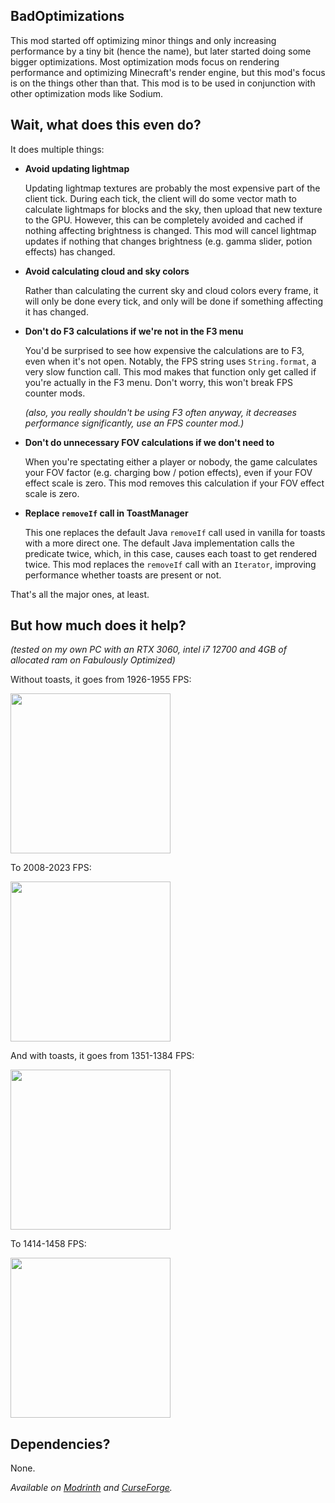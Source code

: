 ## BadOptimizations

This mod started off optimizing minor things and only increasing performance by a tiny bit (hence the name), but later started doing some bigger optimizations.
Most optimization mods focus on rendering performance and optimizing Minecraft's render engine, but this mod's focus is on the things other than that. This mod is to be used in conjunction with other optimization mods like Sodium.<p>

## Wait, what does this even do?
It does multiple things:<p>

- **Avoid updating lightmap**<p>
  Updating lightmap textures are probably the most expensive part of the client tick. During each tick, the client will do some vector math to calculate lightmaps for blocks and the sky, then upload that new texture to the GPU. However, this can be completely avoided and cached if nothing affecting brightness is changed. This mod will cancel lightmap updates if nothing that changes brightness (e.g. gamma slider, potion effects) has changed. 
- **Avoid calculating cloud and sky colors**<p>
  Rather than calculating the current sky and cloud colors every frame, it will only be done every tick, and only will be done if something affecting it has changed.
- **Don't do F3 calculations if we're not in the F3 menu**<p>
  You'd be surprised to see how expensive the calculations are to F3, even when it's not open. Notably, the FPS string uses `String.format`, a very slow function call. This mod makes that function only get called if you're actually in the F3 menu. Don't worry, this won't break FPS counter mods.<p>*(also, you really shouldn't be using F3 often anyway, it decreases performance significantly, use an FPS counter mod.)*</p>
- **Don't do unnecessary FOV calculations if we don't need to**<p>
  When you're spectating either a player or nobody, the game calculates your FOV factor (e.g. charging bow / potion effects), even if your FOV effect scale is zero. This mod removes this calculation if your FOV effect scale is zero.<p>
- **Replace `removeIf` call in ToastManager**<p>
  This one replaces the default Java `removeIf` call used in vanilla for toasts with a more direct one. The default Java implementation calls the predicate twice, which, in this case, causes each toast to get rendered twice. This mod replaces the `removeIf` call with an `Iterator`, improving performance whether toasts are present or not. <p>

<p>
That's all the major ones, at least.
</p>

## But how much does it help?
*(tested on my own PC with an RTX 3060, intel i7 12700 and 4GB of allocated ram on Fabulously Optimized)*<p>
Without toasts, it goes from 1926-1955 FPS:<p>
<img src="https://github.com/Fabulously-Optimized/fabulously-optimized/assets/104597976/523f9117-5dfb-469a-a1e3-2e5c32597057" width="256"><p>
To 2008-2023 FPS:<p>
<img src="https://github.com/Fabulously-Optimized/fabulously-optimized/assets/104597976/a27fcfab-c9ac-4fb0-9dfa-fc2efc61b2f4" width="256"><p>
And with toasts, it goes from 1351-1384 FPS:<p>
<img src="https://github.com/Fabulously-Optimized/fabulously-optimized/assets/104597976/859f710b-036e-4080-9e94-ceaaf5a9bbf9" width="256"><p>
To 1414-1458 FPS:<p>
<img src="https://github.com/Fabulously-Optimized/fabulously-optimized/assets/104597976/5a01d4a7-0789-465d-a08f-aaa54386deb7" width="256"><p>

## Dependencies?
None.

*Available on [Modrinth](https://modrinth.com/mod/badoptimizations/) and [CurseForge](https://curseforge.com/minecraft/mc-mods/badoptimizations).*
